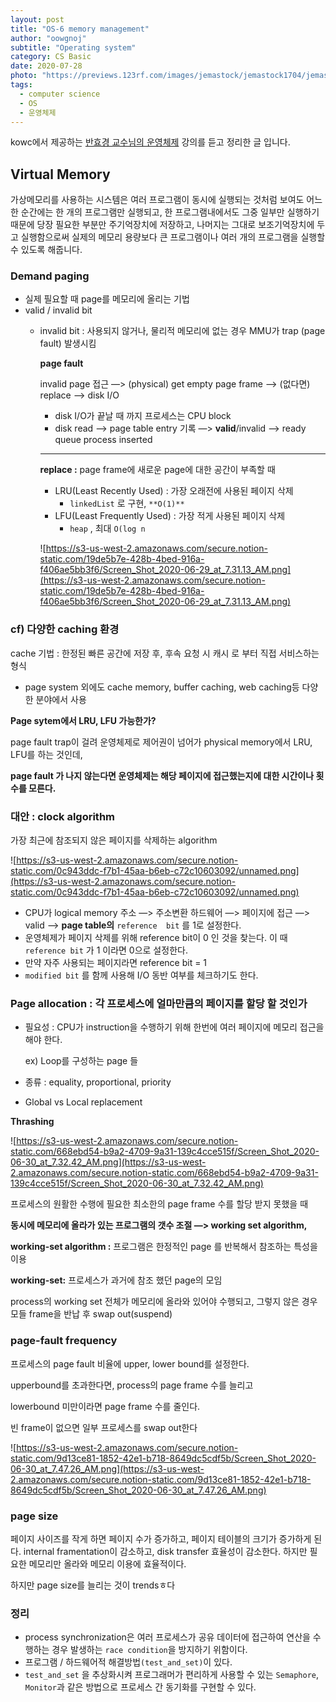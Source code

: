 ```yaml
---
layout: post
title: "OS-6 memory management"
author: "oowgnoj"
subtitle: "Operating system"
category: CS Basic
date: 2020-07-28
photo: "https://previews.123rf.com/images/jemastock/jemastock1704/jemastock170405487/75950616-profile-human-head-brain-memory-vector-illustration-eps-10.jpg"
tags:
  - computer science
  - OS
  - 운영체제
---
```


kowc에서 제공하는 [반효경 교수님의 운영체제](http://www.kocw.net/home/search/kemView.do?kemId=1046323&ar=pop) 강의를 듣고 정리한 글 입니다.



## Virtual Memory

가상메모리를 사용하는 시스템은 여러 프로그램이 동시에 실행되는 것처럼 보여도 어느 한 순간에는 한 개의 프로그램만 실행되고, 한 프로그램내에서도 그중 일부만 실행하기 때문에 당장 필요한 부분만 주기억장치에 저장하고, 나머지는 그대로 보조기억장치에 두고 실행함으로써 실제의 메모리 용량보다 큰 프로그램이나 여러 개의 프로그램을 실행할 수 있도록 해줍니다.

### Demand paging

- 실제 필요할 때 page를 메모리에 올리는 기법
- valid / invalid bit
    - invalid bit : 사용되지 않거나, 물리적 메모리에 없는 경우 MMU가 trap (page fault) 발생시킴

        **page fault**

        invalid page 접근 —> (physical) get empty page frame —> (없다면) replace —> disk I/O

        - disk I/O가 끝날 때 까지 프로세스는 CPU block
        - disk read —> page table entry 기록 —> **valid**/invalid —> ready queue process inserted

        ---

        **replace :** page frame에 새로운 page에 대한 공간이 부족할 때

        - LRU(Least Recently Used) : 가장 오래전에 사용된 페이지 삭제
            - `linkedList` 로 구현, `**O(1)**`
        - LFU(Least Frequently Used) : 가장 적게 사용된 페이지 삭제
            - `heap` , 최대 `O(log n`

        ![https://s3-us-west-2.amazonaws.com/secure.notion-static.com/19de5b7e-428b-4bed-916a-f406ae5bb3f6/Screen_Shot_2020-06-29_at_7.31.13_AM.png](https://s3-us-west-2.amazonaws.com/secure.notion-static.com/19de5b7e-428b-4bed-916a-f406ae5bb3f6/Screen_Shot_2020-06-29_at_7.31.13_AM.png)

### cf) 다양한 caching 환경

cache 기법 : 한정된 빠른 공간에 저장 후, 후속 요청 시 캐시 로 부터 직접 서비스하는 형식

- page system 외에도 cache memory, buffer caching, web caching등 다양한 분야에서 사용

**Page sytem에서 LRU, LFU 가능한가?**

page fault trap이 걸려 운영체제로 제어권이 넘어가 physical memory에서 LRU, LFU를 하는 것인데, 

**page fault 가 나지 않는다면 운영체제는 해당 페이지에 접근했는지에 대한 시간이나 횟수를 모른다.**

### 대안 : clock algorithm

가장 최근에 참조되지 않은 페이지를 삭제하는 algorithm

![https://s3-us-west-2.amazonaws.com/secure.notion-static.com/0c943ddc-f7b1-45aa-b6eb-c72c10603092/unnamed.png](https://s3-us-west-2.amazonaws.com/secure.notion-static.com/0c943ddc-f7b1-45aa-b6eb-c72c10603092/unnamed.png)

- CPU가 logical memory 주소 —> 주소변환 하드웨어 —> 페이지에 접근 —> valid —> **page table의** `reference  bit` 를 1로 설정한다.
- 운영체제가 페이지 삭제를 위해 reference bit이 0 인 것을 찾는다. 
이 때  `reference bit` 가 1 이라면 0으로 설정한다.
- 만약 자주 사용되는 페이지라면 reference bit = 1
- `modified bit` 를 함께 사용해 I/O 동반 여부를 체크하기도 한다.

### Page allocation : 각 프로세스에 얼마만큼의 페이지를 할당 할 것인가

- 필요성 : CPU가 instruction을 수행하기 위해 한번에 여러 페이지에 메모리 접근을 해야 한다.

    ex) Loop를 구성하는 page 들

- 종류 : equality, proportional, priority
- Global vs Local replacement

**Thrashing**

![https://s3-us-west-2.amazonaws.com/secure.notion-static.com/668ebd54-b9a2-4709-9a31-139c4cce515f/Screen_Shot_2020-06-30_at_7.32.42_AM.png](https://s3-us-west-2.amazonaws.com/secure.notion-static.com/668ebd54-b9a2-4709-9a31-139c4cce515f/Screen_Shot_2020-06-30_at_7.32.42_AM.png)

프로세스의 원활한 수행에 필요한 최소한의 page frame 수를 할당 받지 못했을 때 

**동시에 메모리에 올라가 있는 프로그램의 갯수 조절 —> working set algorithm,**

**working-set algorithm :** 프로그램은 한정적인 page 를 반복해서 참조하는 특성을 이용

**working-set:** 프로세스가 과거에 참조 했던 page의 모임

process의 working set 전체가 메모리에 올라와 있어야 수행되고, 그렇지 않은 경우 모들 frame을 반납 후 swap out(suspend) 

### page-fault frequency

프로세스의 page fault 비율에 upper, lower bound를 설정한다. 

upperbound를 초과한다면, process의 page frame 수를 늘리고

lowerbound 미만이라면  page frame 수를 줄인다.

빈 frame이 없으면 일부 프로세스를 swap out한다

![https://s3-us-west-2.amazonaws.com/secure.notion-static.com/9d13ce81-1852-42e1-b718-8649dc5cdf5b/Screen_Shot_2020-06-30_at_7.47.26_AM.png](https://s3-us-west-2.amazonaws.com/secure.notion-static.com/9d13ce81-1852-42e1-b718-8649dc5cdf5b/Screen_Shot_2020-06-30_at_7.47.26_AM.png)

### page size

페이지 사이즈를 작게 하면 페이지 수가 증가하고, 페이지 테이블의 크기가 증가하게 된다. internal framentation이 감소하고, disk transfer 효율성이 감소한다. 하지만 필요한 메모리만 올라와 메모리 이용에 효율적이다.

하지만 page size를 늘리는 것이 trendsㅎ다


### 정리
- process synchronization은 여러 프로세스가 공유 데이터에 접근하여 연산을 수행하는 경우 발생하는 `race condition`을 방지하기 위함이다.
- 프로그램 / 하드웨어적 해결방법`(test_and_set)`이 있다.
- `test_and_set` 을 추상화시켜 프로그래머가 편리하게 사용할 수 있는 `Semaphore`, `Monitor`과 같은 방법으로 프로세스 간 동기화를 구현할 수 있다.